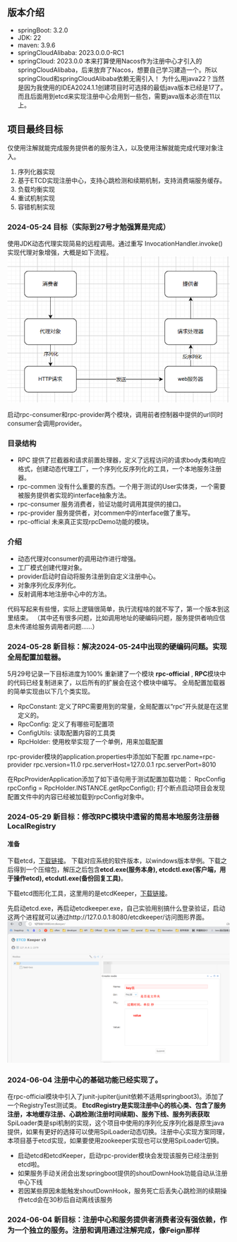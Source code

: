 ## 版本介绍
- springBoot: 3.2.0
- JDK: 22
- maven: 3.9.6
- springCloudAlibaba: 2023.0.0.0-RC1
- springCloud: 2023.0.0
本来打算使用Nacos作为注册中心才引入的springCloudAlibaba，后来放弃了Nacos，想要自己学习建造一个。所以springCloud和springCloudAlibaba依赖无需引入！
为什么用java22？当然是因为我使用的IDEA2024.1.1创建项目时可选择的最低java版本已经是17了。而且后面用到etcd来实现注册中心会用到一些包，需要java版本必须在11以上。
## 项目最终目标
仅使用注解就能完成服务提供者的服务注入，以及使用注解就能完成代理对象注入。
1. 序列化器实现
2. 基于ETCD实现注册中心，支持心跳检测和续期机制，支持消费端服务缓存。
3. 负载均衡实现
4. 重试机制实现
5. 容错机制实现

### 2024-05-24 目标（实际到27号才勉强算是完成）
使用JDK动态代理实现简易的远程调用。通过重写 InvocationHandler.invoke() 实现代理对象增强，大概是如下流程。
![](/jpg/动态代理简易流程.jpg)

启动rpc-consumer和rpc-provider两个模块，调用前者控制器中提供的url同时consumer会调用provider。

### 目录结构
- RPC 提供了拦截器和请求前置处理器，定义了远程访问的请求body类和响应格式，创建动态代理工厂，一个序列化反序列化的工具，一个本地服务注册器。
- rpc-commen 没有什么重要的东西。一个用于测试的User实体类，一个需要被服务提供者实现的interface抽象方法。
- rpc-consumer 服务消费者，验证功能时调用其提供的接口。
- rpc-provider 服务提供者，对commen中的interface做了重写。
- rpc-official 未来真正实现rpcDemo功能的模块。

### 介绍
- 动态代理对consumer的调用动作进行增强。
- 工厂模式创建代理对象。
- provider启动时自动将服务注册到自定义注册中心。
- 对象序列化反序列化。
- 反射调用本地注册中心中的方法。

代码写起来有些慢，实际上逻辑很简单，执行流程啥的就不写了，第一个版本到这里结束。
（其中还有很多问题，比如调用地址的硬编码问题，服务提供者响应信息未传递给服务调用者问题……）

### 2024-05-28 新目标：解决2024-05-24中出现的硬编码问题。实现全局配置加载器。
5月29号记录一下目标进度为100%
重新建了一个模块 **rpc-official** , **RPC**模块中的代码已经复制进来了，以后所有的扩展会在这个模块中编写。
全局配置加载器的简单实现由以下几个类实现。
- RpcConstant: 定义了RPC需要用到的常量，全局配置以“rpc”开头就是在这里定义的。
- RpcConfig: 定义了有哪些可配置项
- ConfigUtils: 读取配置内容的工具类
- RpcHolder: 使用枚举实现了一个单例，用来加载配置

rpc-provider模块的application.properties中添加如下配置
rpc.name=rpc-provider
rpc.version=11.0
rpc.serverHost=127.0.0.1
rpc.serverPort=8010

在RpcProviderApplication添加了如下语句用于测试配置加载功能：
RpcConfig rpcConfig = RpcHolder.INSTANCE.getRpcConfig();
打个断点启动项目会发现配置文件中的内容已经被加载到rpcConfig对象中。


### 2024-05-29 新目标：修改RPC模块中遗留的简易本地服务注册器LocalRegistry
#### 准备
下载etcd，[下载链接](https://github.com/etcd-io/etcd/releases)。
下载对应系统的软件版本，以windows版本举例。下载之后得到一个压缩包，解压之后包含<b>etcd.exe(服务本身), etcdctl.exe(客户端，用于操作etcd), etcdutl.exe(备份回复工具)</b>。

下载etcd图形化工具，这里用的是etcdKeeper，[下载链接](https://github.com/evildecay/etcdkeeper/)。

先启动etcd.exe，再启动etcdkeeper.exe，自己实验用别搞什么登录验证，启动这两个进程就可以通过http://127.0.0.1:8080/etcdkeeper/访问图形界面。
![](/jpg/etcdKeeper.png)

### 2024-06-04 注册中心的基础功能已经实现了。
在rpc-official模块中引入了junit-jupiter(junit依赖不适用springboot3)。添加了一个RegistryTest测试类。
<strong>EtcdRegistry是实现注册中心的核心类、包含了服务注册，本地缓存注册、心跳检测(注册时间续期)、服务下线、服务列表获取</strong>
SpiLoader类是spi机制的实现，这个项目中使用的序列化反序列化器是原生java提供，如果有更好的选择可以使用SpiLoader动态切换。注册中心实现方案同理，本项目基于etcd实现，如果要使用zookeeper实现也可以使用SpiLoader切换。
- 启动etcd和etcdKeeper，启动rpc-provider模块会发现该服务已经注册到etcd啦。
- 如果服务手动关闭会出发springboot提供的shoutDownHook功能自动从注册中心下线
- 若因某些原因未能触发shoutDownHook，服务死亡后丢失心跳检测的续期操作etcd会在30秒后自动离线该服务

### 2024-06-04 新目标：注册中心和服务提供者消费者没有强依赖，作为一个独立的服务。注册和调用通过注解完成，像Feign那样





